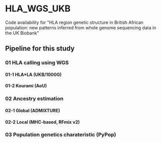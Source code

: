 # HLA_WGS_UKB
Code availability for "HLA region genetic structure in British African population: new patterns inferred from whole genome sequencing data in the UK Biobank"

## Pipeline for this study
### 01 HLA calling using WGS
#### 01-1 HLA*LA (UKB/1000G) 
#### 01-2 Kourami (AoU)
### 02 Ancestry estimation
#### 02-1 Global (ADMIXTURE) 
#### 02-2 Local (MHC-based, RFmix v2)
### 03 Population genetics charateristic (PyPop)
